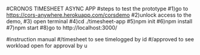 #CRONOS TIMESHEET ASYNC APP
#steps to test the prototype
#1)go to https://cors-anywhere.herokuapp.com/corsdemo
#2)unlock access to the demo,
#3) open terminal
#4)cd ./timesheet-app
#5)npm init
#6)npm install
#7)npm start
#8)go to http://localhost:3000/

#instruction manual
#/timesheet to see timelogged by id 
#/approved to see workload open for approval by u



